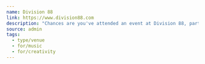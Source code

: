 ```yaml
---
name: Division 88
link: https://www.division88.com
description: "Chances are you've attended an event at Division 88, participated in a studio session, or walked past the building wondering what exactly happens inside these walls. Follow us to experience the creative energy that defines Toronto's most dynamic artistic hub."
source: admin
tags:
  - type/venue
  - for/music
  - for/creativity
---
```

